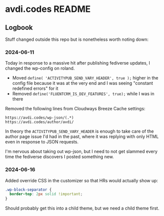# avdi.codes README

## Logbook

Stuff changed outside this repo but is nonetheless worth noting down:

### 2024-06-11

Today in response to a massive hit after publishing fediverse updates, I changed the wp-config on roland.

- Moved `define( 'ACTIVITYPUB_SEND_VARY_HEADER', true );` higher in the config file because it was at the very end and I was seeing "constant redefined errors" for it
- Removed `define('FLUENTCRM_IS_DEV_FEATURES', true);` while I was in there

Removed the following lines from Cloudways Breeze Cache settings:

```
https://avdi.codes/wp-json/(.*)
https://avdi.codes/author/avdi/
```

In theory the `ACTIVITYPUB_SEND_VARY_HEADER` is enough to take care of the author page issue I'd had in the past, where it was replying with only HTML even in response to JSON requests.

I'm nervous about taking out wp-json, but I need to not get slammed every time the fediverse discovers I posted something new.

### 2024-06-16

Added override CSS in the customizer so that HRs would actually show up:

```css
.wp-block-separator {
  border-top: 2px solid !important;
}
```

Should probably get this into a child theme, but we need a child theme first.